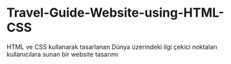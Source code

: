 # Travel-Guide-Website-using-HTML-CSS

HTML ve CSS kullanarak tasarlanan Dünya üzerindeki ilgi çekici noktaları kullanıcılara sunan bir website tasarımı
